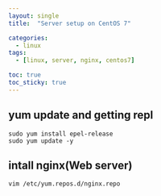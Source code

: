 ```yaml
---
layout: single
title:  "Server setup on CentOS 7"

categories:
  - linux
tags:
  - [linux, server, nginx, centos7]

toc: true
toc_sticky: true
---
```


## yum update and getting repl
``
sudo yum install epel-release
``
<br/>
``
sudo yum update -y
``

## intall nginx(Web server)
``
vim /etc/yum.repos.d/nginx.repo
``
<br/>
